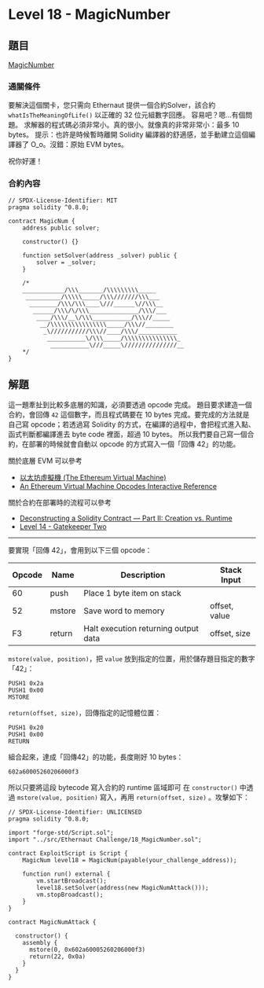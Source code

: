 # Level 18 - MagicNumber
## 題目
[MagicNumber](https://ethernaut.openzeppelin.com/level/0x2132C7bc11De7A90B87375f282d36100a29f97a9)

### 通關條件
要解決這個關卡，您只需向 Ethernaut 提供一個合約Solver，該合約 `whatIsTheMeaningOfLife()` 以正確的 32 位元組數字回應。
容易吧？嗯...有個問題。
求解器的程式碼必須非常小。真的很小。就像真的非常非常小：最多 10 bytes。
提示：也許是時候暫時離開 Solidity 編譯器的舒適感，並手動建立這個編譯器了 O_o。沒錯：原始 EVM bytes。

祝你好運！
### 合約內容
```solidity
// SPDX-License-Identifier: MIT
pragma solidity ^0.8.0;

contract MagicNum {
    address public solver;

    constructor() {}

    function setSolver(address _solver) public {
        solver = _solver;
    }

    /*
    ____________/\\\_______/\\\\\\\\\_____        
     __________/\\\\\_____/\\\///////\\\___       
      ________/\\\/\\\____\///______\//\\\__      
       ______/\\\/\/\\\______________/\\\/___     
        ____/\\\/__\/\\\___________/\\\//_____    
         __/\\\\\\\\\\\\\\\\_____/\\\//________   
          _\///////////\\\//____/\\\/___________  
           ___________\/\\\_____/\\\\\\\\\\\\\\\_ 
            ___________\///_____\///////////////__
    */
}
```
## 解題
這一題牽扯到比較多底層的知識，必須要透過 opcode 完成。
題目要求建造一個合約，會回傳 `42` 這個數字，而且程式碼要在 10 bytes 完成。要完成的方法就是自己寫 opcode；若透過寫 Solidity 的方式，在編譯的過程中，會把程式進入點、函式判斷都編譯進去 byte code 裡面，超過 10 bytes。
所以我們要自己寫一個合約，在部署的時候就會自動以 opcode 的方式寫入一個「回傳 42」的功能。

關於底層 EVM 可以參考 
- [以太坊虛擬機 (The Ethereum Virtual Machine)](https://cypherpunks-core.github.io/ethereumbook_zh/14.html) 
- [An Ethereum Virtual Machine Opcodes Interactive Reference](https://www.evm.codes/)

關於合約在部署時的流程可以參考 
- [Deconstructing a Solidity Contract — Part II: Creation vs. Runtime
](https://medium.com/zeppelin-blog/deconstructing-a-solidity-contract-part-ii-creation-vs-runtime-6b9d60ecb44c)
- [Level 14 - Gatekeeper Two](https://hackmd.io/@D13/ethernaut14)


---
要實現「回傳 42」，會用到以下三個 opcode：

| Opcode | Name | Description |Stack Input|
| -------- | -------- | -------- |---|
| 60     | push     | 	Place 1 byte item on stack     |
| 52     | mstore     | 	Save word to memory     |offset, value|
| F3     | return     | 	Halt execution returning output data    |offset, size|

`mstore(value, position)`，把 `value` 放到指定的位置，用於儲存題目指定的數字「42」：
```
PUSH1 0x2a
PUSH1 0x00
MSTORE 
```

`return(offset, size)`，回傳指定的記憶體位置：
```
PUSH1 0x20
PUSH1 0x00
RETURN
```
組合起來，達成「回傳42」的功能，長度剛好 10 bytes：
```
602a60005260206000f3
```
所以只要將這段 bytecode 寫入合約的 runtime 區域即可
在 `constructor()` 中透過 `mstore(value, position)` 寫入，再用 `return(offset, size)` 。攻擊如下：
```solidity
// SPDX-License-Identifier: UNLICENSED
pragma solidity ^0.8.0;

import "forge-std/Script.sol";
import "../src/Ethernaut Challenge/18_MagicNumber.sol";

contract ExploitScript is Script {
    MagicNum level18 = MagicNum(payable(your_challenge_address));
    
    function run() external {
        vm.startBroadcast();
        level18.setSolver(address(new MagicNumAttack()));
        vm.stopBroadcast();
    }
}

contract MagicNumAttack {
  
  constructor() {
    assembly {
      mstore(0, 0x602a60005260206000f3)
      return(22, 0x0a)
    }
  }
}
```